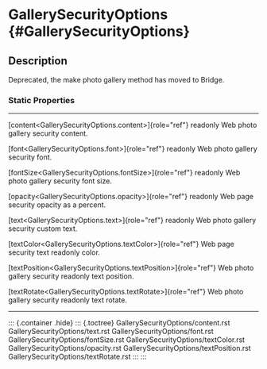 GallerySecurityOptions {#GallerySecurityOptions}
======================

Description
-----------

Deprecated, the make photo gallery method has moved to Bridge.

### Static Properties

  ------------------------------------------------------------------- ---------------------------
  [content\<GallerySecurityOptions.content\>]{role="ref"} readonly    Web photo gallery security
                                                                      content.

  [font\<GallerySecurityOptions.font\>]{role="ref"} readonly          Web photo gallery security
                                                                      font.

  [fontSize\<GallerySecurityOptions.fontSize\>]{role="ref"} readonly  Web photo gallery security
                                                                      font size.

  [opacity\<GallerySecurityOptions.opacity\>]{role="ref"} readonly    Web page security opacity
                                                                      as a percent.

  [text\<GallerySecurityOptions.text\>]{role="ref"} readonly          Web photo gallery security
                                                                      custom text.

  [textColor\<GallerySecurityOptions.textColor\>]{role="ref"}         Web page security text
  readonly                                                            color.

  [textPosition\<GallerySecurityOptions.textPosition\>]{role="ref"}   Web photo gallery security
  readonly                                                            text position.

  [textRotate\<GallerySecurityOptions.textRotate\>]{role="ref"}       Web photo gallery security
  readonly                                                            text rotate.
  ------------------------------------------------------------------- ---------------------------

::: {.container .hide}
::: {.toctree}
GallerySecurityOptions/content.rst GallerySecurityOptions/text.rst
GallerySecurityOptions/font.rst GallerySecurityOptions/fontSize.rst
GallerySecurityOptions/textColor.rst GallerySecurityOptions/opacity.rst
GallerySecurityOptions/textPosition.rst
GallerySecurityOptions/textRotate.rst
:::
:::
